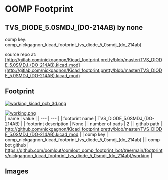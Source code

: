 # OOMP Footprint  
## TVS_DIODE_5.0SMDJ_(DO-214AB)  by none  
  
oomp key: oomp_nickgagnon_kicad_footprint_tvs_diode_5_0smdj_(do_214ab)  
  
source repo at: [http://gitlab.com/nickgagnon/Kicad_footprint.pretty/blob/master/TVS_DIODE_5.0SMDJ_(DO-214AB).kicad_mod](http://gitlab.com/nickgagnon/Kicad_footprint.pretty/blob/master/TVS_DIODE_5.0SMDJ_(DO-214AB).kicad_mod)  
## Footprint  
  
[![working_kicad_pcb_3d.png](working_kicad_pcb_3d_600.png)](working_kicad_pcb_3d.png)  
  
[![working.png](working_600.png)](working.png)  
| name | value | 
| --- | --- | 
| footprint name | TVS_DIODE_5.0SMDJ_(DO-214AB) | 
| footprint description | None | 
| number of pads | 2 | 
| github path | http://github.com/nickgagnon/Kicad_footprint.pretty/blob/master/TVS_DIODE_5.0SMDJ_(DO-214AB).kicad_mod | 
| oomp key | oomp_nickgagnon_kicad_footprint_tvs_diode_5_0smdj_(do_214ab) | 
| oomp bot github | https://github.com/oomlout/oomlout_oomp_footprint_bot/tree/main/footprints/nickgagnon_kicad_footprint_tvs_diode_5_0smdj_(do_214ab)/working | 
## Images  
